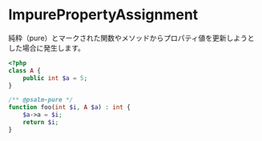 # ImpurePropertyAssignment
純粋（pure）とマークされた関数やメソッドからプロパティ値を更新しようとした場合に発生します。

```php
<?php
class A {
    public int $a = 5;
}

/** @psalm-pure */
function foo(int $i, A $a) : int {
    $a->a = $i;
    return $i;
}
```
